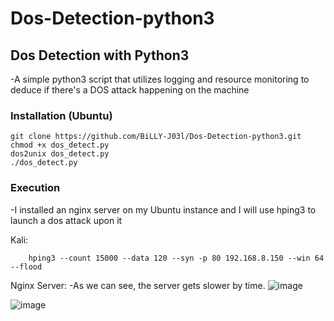 # Dos-Detection-python3
## Dos Detection with Python3
-A simple python3 script that utilizes logging and resource monitoring to deduce if there's a DOS attack happening on the machine

### Installation (Ubuntu)
    git clone https://github.com/BiLLY-J03l/Dos-Detection-python3.git
    chmod +x dos_detect.py
    dos2unix dos_detect.py
    ./dos_detect.py

### Execution

  -I installed an nginx server on my Ubuntu instance and I will use hping3 to launch a dos attack upon it




Kali:

        hping3 --count 15000 --data 120 --syn -p 80 192.168.8.150 --win 64 --flood


Nginx Server:
-As we can see, the server gets slower by time.
![image](https://github.com/user-attachments/assets/4d39777b-4e9a-4c4e-946a-b585d94a71d1)

![image](https://github.com/user-attachments/assets/d38f77e3-2754-4849-a9a8-e94d3852cddd)



  
